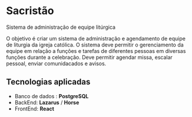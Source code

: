 # Sacristão

Sistema de administração de equipe litúrgica

O objetivo é criar um sistema de administração e agendamento de equipe de liturgia da igreja católica.
O sistema deve permitir o gerenciamento da equipe em relação a funções e tarefas de diferentes pessoas em diversas funções durante a celebração.
Deve permitir agendar missa, escalar pessoal, enviar comunidacados e avisos.

## Tecnologias aplicadas

* Banco de dados : __PostgreSQL__
* BackEnd: __Lazarus__ / __Horse__
* FrontEnd: __React__
